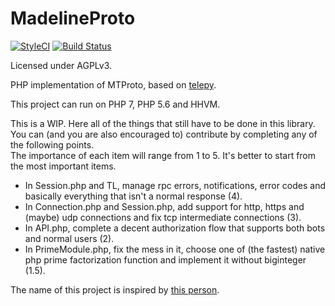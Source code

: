 # MadelineProto
[![StyleCI](https://styleci.io/repos/61838413/shield)](https://styleci.io/repos/61838413)
[![Build Status](https://travis-ci.org/danog/MadelineProto.svg?branch=master)](https://travis-ci.org/danog/MadelineProto)  

Licensed under AGPLv3.

PHP implementation of MTProto, based on [telepy](https://github.com/griganton/telepy_old).

This project can run on PHP 7, PHP 5.6 and HHVM.  

This is a WIP.
Here all of the things that still have to be done in this library.  
You can (and you are also encouraged to) contribute by completing any of the following points.  
The importance of each item will range from 1 to 5. It's better to start from the most important items.

* In Session.php and TL, manage rpc errors, notifications, error codes and basically everything that isn't a normal response (4).
* In Connection.php and Session.php, add support for http, https and (maybe) udp connections and fix tcp intermediate connections (3).
* In API.php, complete a decent authorization flow that supports both bots and normal users (2).
* In PrimeModule.php, fix the mess in it, choose one of (the fastest) native php prime factorization function and implement it without biginteger (1.5).


The name of this project is inspired by [this person](https://s-media-cache-ak0.pinimg.com/736x/f0/a1/70/f0a170718baeb0e3817c612d96f5d1cf.jpg).

